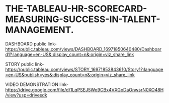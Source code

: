 # THE-TABLEAU-HR-SCORECARD-MEASURING-SUCCESS-IN-TALENT-MANAGEMENT.

DASHBOARD public link-https://public.tableau.com/views/DASHBOARD_16971850640480/Dashboard1?:language=en-US&:display_count=n&:origin=viz_share_link

STORY public link-https://public.tableau.com/views/STORY_16971853843610/Story1?:language=en-US&publish=yes&:display_count=n&:origin=viz_share_link

VIDEO DEMONSTRATION link-https://drive.google.com/file/d/1LqPSEJ5Wo9CBx4VXGoDaOnwsrN0XO48H/view?usp=drivesdk
